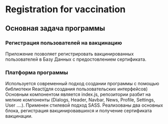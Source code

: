 # Registration for vaccination


## Основная задача программы
### Регистрация пользователей на вакцинацию

Приложение позволяет регистрировать вакцинированных пользователей в Базу Данных 
с предостовлением сертификата.

### Платформа программы
Используется современный подход создании программы с помощью библиотеки 
React(для создания пользовательских интерфейсов)
Основным компонентом является index.js, репозитории разбит на мелкие компоненты 
(Dialogs, Header, Navbar, News, Profile, Settings, User ....).
Применен стилевой подход SASS.
Реализованы два основных блока, регистрация вакцинировавшихся и получение сертификата вакцинации.

